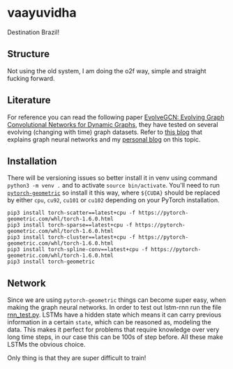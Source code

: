 # vaayuvidha
Destination Brazil!

## Structure
Not using the old system, I am doing the o2f way, simple and straight fucking forward.

## Literature

For reference you can read the following paper [EvolveGCN: Evolving Graph Convolutional Networks for Dynamic Graphs](https://arxiv.org/pdf/1902.10191.pdf), they have tested on several evolving (changing with time) graph datasets. Refer to [this blog](https://tkipf.github.io/graph-convolutional-networks/) that explains graph neural networks and my [personal blog](https://yashbonde.github.io/blogs/graph-chem.html) on this topic.

## Installation

There will be versioning issues so better install it in venv using command `python3 -m venv .` and to activate `source bin/activate`. You'll need to run [`pytorch-geometric`](https://github.com/rusty1s/pytorch_geometric) so install it this way, where `${CUDA}` should be replaced by either `cpu`, `cu92`, `cu101` or `cu102` depending on your PyTorch installation.
```
pip3 install torch-scatter==latest+cpu -f https://pytorch-geometric.com/whl/torch-1.6.0.html
pip3 install torch-sparse==latest+cpu -f https://pytorch-geometric.com/whl/torch-1.6.0.html
pip3 install torch-cluster==latest+cpu -f https://pytorch-geometric.com/whl/torch-1.6.0.html
pip3 install torch-spline-conv==latest+cpu -f https://pytorch-geometric.com/whl/torch-1.6.0.html
pip3 install torch-geometric
```

## Network

Since we are using `pytorch-geometric` things can become super easy, when making the graph neural networks. In order to test out lstm-rnn run the file [rnn_test.py](tests/text_rnn.py). LSTMs have a hidden state which means it can carry previous information in a certain `state`, which can be reasoned as, modeling the data. This makes it perfect for problems that require knowledge over very long time steps, in our case this can be 100s of step before. All these make LSTMs the obvious choice.

Only thing is that they are super difficult to train!
